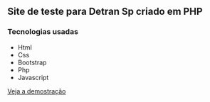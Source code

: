 ## Site de teste para Detran Sp criado em PHP

### Tecnologias usadas
- Html
- Css
- Bootstrap
- Php
- Javascript

[Veja a demostração](https://allisonjulioo.github.io/DetranSpWebPage/)

